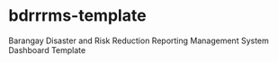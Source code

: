 # bdrrrms-template
Barangay Disaster and Risk Reduction Reporting Management System Dashboard Template
